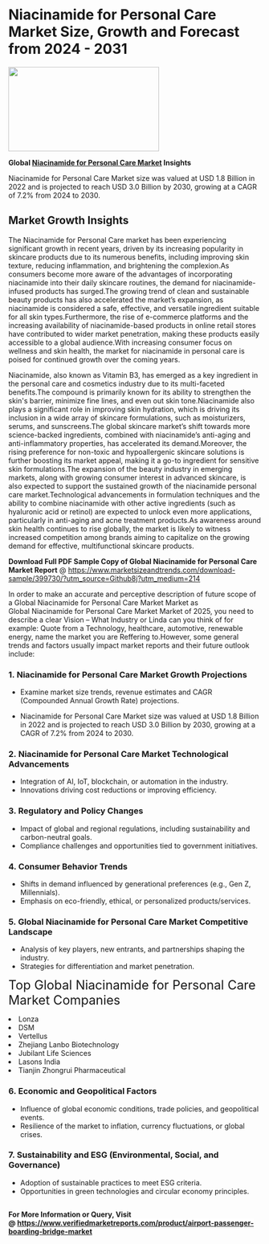 <H1>Niacinamide for Personal Care Market Size, Growth and Forecast from 2024 - 2031</H1><img class="aligncenter size-medium wp-image-584254" src="https://thirdeyenews.in/wp-content/uploads/2024/09/Global-Market-Research-300x168.jpeg" alt="" width="300" height="168" /><p><strong>Global&nbsp;<a href="https://www.marketsizeandtrends.com/download-sample/399730/?utm_source=Github8j?utm_medium=214">Niacinamide for Personal Care Market</a> Insights</strong></p><p>Niacinamide for Personal Care Market size was valued at USD 1.8 Billion in 2022 and is projected to reach USD 3.0 Billion by 2030, growing at a CAGR of 7.2% from 2024 to 2030.</p><p><h2>Market Growth Insights</h2> <p>The Niacinamide for Personal Care market has been experiencing significant growth in recent years, driven by its increasing popularity in skincare products due to its numerous benefits, including improving skin texture, reducing inflammation, and brightening the complexion.As consumers become more aware of the advantages of incorporating niacinamide into their daily skincare routines, the demand for niacinamide-infused products has surged.The growing trend of clean and sustainable beauty products has also accelerated the market’s expansion, as niacinamide is considered a safe, effective, and versatile ingredient suitable for all skin types.Furthermore, the rise of e-commerce platforms and the increasing availability of niacinamide-based products in online retail stores have contributed to wider market penetration, making these products easily accessible to a global audience.With increasing consumer focus on wellness and skin health, the market for niacinamide in personal care is poised for continued growth over the coming years.</p> <p>Niacinamide, also known as Vitamin B3, has emerged as a key ingredient in the personal care and cosmetics industry due to its multi-faceted benefits.The compound is primarily known for its ability to strengthen the skin's barrier, minimize fine lines, and even out skin tone.Niacinamide also plays a significant role in improving skin hydration, which is driving its inclusion in a wide array of skincare formulations, such as moisturizers, serums, and sunscreens.The global skincare market’s shift towards more science-backed ingredients, combined with niacinamide’s anti-aging and anti-inflammatory properties, has accelerated its demand.Moreover, the rising preference for non-toxic and hypoallergenic skincare solutions is further boosting its market appeal, making it a go-to ingredient for sensitive skin formulations.The expansion of the beauty industry in emerging markets, along with growing consumer interest in advanced skincare, is also expected to support the sustained growth of the niacinamide personal care market.Technological advancements in formulation techniques and the ability to combine niacinamide with other active ingredients (such as hyaluronic acid or retinol) are expected to unlock even more applications, particularly in anti-aging and acne treatment products.As awareness around skin health continues to rise globally, the market is likely to witness increased competition among brands aiming to capitalize on the growing demand for effective, multifunctional skincare products.<p><span class=""><strong>Download Full PDF Sample Copy of Global Niacinamide for Personal Care Market Report</strong> @ <a href="https://www.marketsizeandtrends.com/download-sample/399730/?utm_source=Github8j?utm_medium=214" target="_blank">https://www.marketsizeandtrends.com/download-sample/399730/?utm_source=Github8j?utm_medium=214</a></span></p><p>In order to make an accurate and perceptive description of future scope of a Global&nbsp;Niacinamide for Personal Care Market Market as Global&nbsp;Niacinamide for Personal Care Market Market of 2025, you need to describe a clear Vision &ndash; What Industry or Linda can you think of for example: Quote from a Technology, healthcare, automotive, renewable energy, name the market you are Reffering to.However, some general trends and factors usually impact market reports and their future outlook include:</p><h3>1.&nbsp;<strong>Niacinamide for Personal Care Market Growth Projections</strong></h3><ul><li>Examine market size trends, revenue estimates and CAGR (Compounded Annual Growth Rate) projections.</li><li><p>Niacinamide for Personal Care Market size was valued at USD 1.8 Billion in 2022 and is projected to reach USD 3.0 Billion by 2030, growing at a CAGR of 7.2% from 2024 to 2030.</p></li></ul><h3>2.&nbsp;<strong>Niacinamide for Personal Care Market Technological Advancements</strong></h3><ul><li>Integration of AI, IoT, blockchain, or automation in the industry.</li><li>Innovations driving cost reductions or improving efficiency.</li></ul><h3>3.&nbsp;<strong>Regulatory and Policy Changes</strong></h3><ul><li>Impact of global and regional regulations, including sustainability and carbon-neutral goals.</li><li>Compliance challenges and opportunities tied to government initiatives.</li></ul><h3>4.&nbsp;<strong>Consumer Behavior Trends</strong></h3><ul><li>Shifts in demand influenced by generational preferences (e.g., Gen Z, Millennials).</li><li>Emphasis on eco-friendly, ethical, or personalized products/services.</li></ul><h3>5.&nbsp;<strong>Global Niacinamide for Personal Care Market Competitive Landscape</strong></h3><ul><li>Analysis of key players, new entrants, and partnerships shaping the industry.</li><li>Strategies for differentiation and market penetration.</li></ul><p data-pm-slice="1 1 []"><span style="color: inherit; font-family: inherit; font-size: 25px;">Top Global Niacinamide for Personal Care Market Companies</span></p><div class="" data-test-id=""><p><li>Lonza</li><li> DSM</li><li> Vertellus</li><li> Zhejiang Lanbo Biotechnology</li><li> Jubilant Life Sciences</li><li> Lasons India</li><li> Tianjin Zhongrui Pharmaceutical</li></p></div><h3>6.&nbsp;<strong>Economic and Geopolitical Factors</strong></h3><ul><li>Influence of global economic conditions, trade policies, and geopolitical events.</li><li>Resilience of the market to inflation, currency fluctuations, or global crises.</li></ul><h3>7.&nbsp;<strong>Sustainability and ESG (Environmental, Social, and Governance)</strong></h3><ul><li>Adoption of sustainable practices to meet ESG criteria.</li><li>Opportunities in green technologies and circular economy principles.</li></ul><h2><strong style="font-size: 14px;">For More Information or Query, Visit @&nbsp;</strong><a style="background-color: #ffffff; font-size: 14px;" href="https://www.marketsizeandtrends.com/report/niacinamide-for-personal-care-market/" target="_blank">https://www.verifiedmarketreports.com/product/airport-passenger-boarding-bridge-market</a></h2>